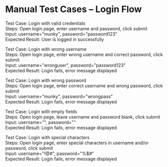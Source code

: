 # Manual Test Cases – Login Flow

Test Case: Login with valid credentials  
Steps: Open login page, enter username and password, click submit  
Input: username="munky", password="password123"  
Expected Result: User is logged in successfully  

Test Case: Login with wrong username  
Steps: Open login page, enter wrong username and correct password, click submit  
Input: username="wronguser", password="password123"  
Expected Result: Login fails, error message displayed  

Test Case: Login with wrong password  
Steps: Open login page, enter correct username and wrong password, click submit  
Input: username="munky", password="wrongpass"  
Expected Result: Login fails, error message displayed  

Test Case: Login with empty fields  
Steps: Open login page, leave username and password blank, click submit  
Input: username="", password=""  
Expected Result: Login fails, error message displayed  

Test Case: Login with special characters  
Steps: Open login page, enter special characters in username and/or password, click submit  
Input: username="!@#", password="%$#"  
Expected Result: Login fails, error message displayed

